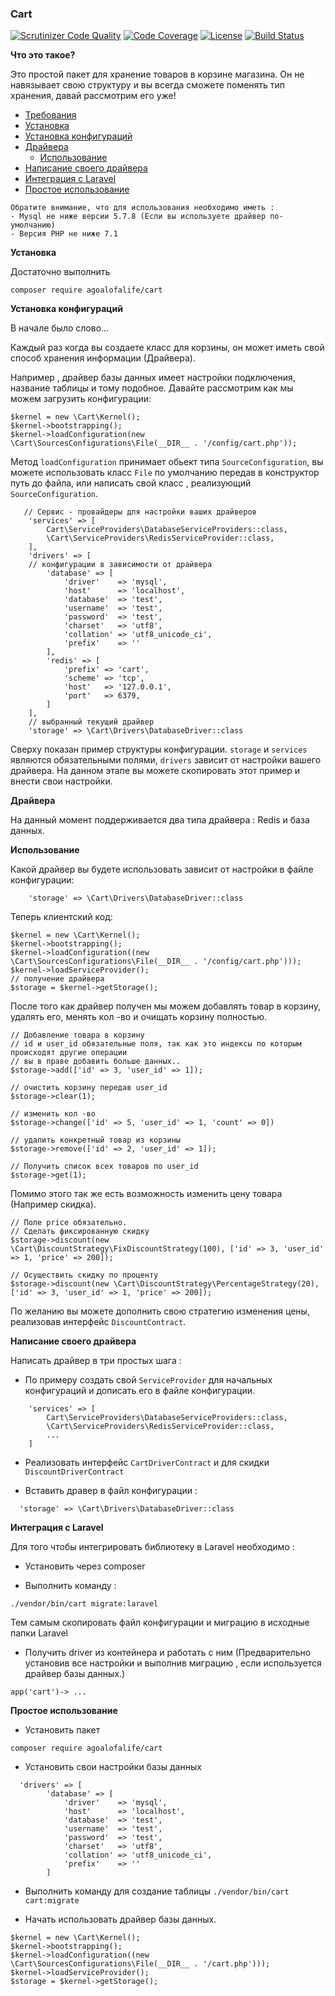 ### Cart

[![Scrutinizer Code Quality](https://scrutinizer-ci.com/g/agoalofalife/cart/badges/quality-score.png?b=master)](https://scrutinizer-ci.com/g/agoalofalife/cart/?branch=master)
[![Code Coverage](https://scrutinizer-ci.com/g/agoalofalife/cart/badges/coverage.png?b=master)](https://scrutinizer-ci.com/g/agoalofalife/cart/?branch=master)
[![License](https://poser.pugx.org/agoalofalife/cart/license)](https://packagist.org/packages/agoalofalife/cart)
[![Build Status](https://scrutinizer-ci.com/g/agoalofalife/cart/badges/build.png?b=master)](https://scrutinizer-ci.com/g/agoalofalife/cart/build-status/master)


**Что это такое?**

 Это простой пакет для хранение товаров в корзине магазина. 
 Он не навязывает свою структуру и вы всегда сможете поменять тип хранения, давай рассмотрим его уже!

- [Требования](#Required)
- [Установка](#Installation)
- [Установка конфигураций](#Configuration)
- [Драйвера](#Drivers)
     - [Использование](#Use)
- [Написание своего драйвера](#CustomDriver)
- [Интеграция с Laravel](#Laravel)
- [Простое использование](#Guide)


<a name="Required"></a>

```
Обратите внимание, что для использования необходимо иметь :
- Mysql не ниже версии 5.7.8 (Если вы используете драйвер по-умолчанию)
- Версия PHP не ниже 7.1
```

<a name="Installation"></a>
**Установка**

Достаточно выполнить 

```
composer require agoalofalife/cart
```

<a name="Configuration"></a>
**Установка конфигураций**

В начале было слово...

Каждый раз когда вы создаете класс для корзины, он может иметь свой способ хранения информации (Драйвера).

Например , драйвер базы данных имеет настройки подключения, название таблицы и тому подобное.
Давайте рассмотрим как мы можем загрузить конфигурации:

```
$kernel = new \Cart\Kernel();
$kernel->bootstrapping();
$kernel->loadConfiguration(new \Cart\SourcesConfigurations\File(__DIR__ . '/config/cart.php'));
```

Метод `loadConfiguration` принимает обьект типа `SourceConfiguration`, вы можете использовать класс `File` по умолчанию передав в конструктор путь до файла, или написать свой класс , реализующий `SourceConfiguration`.

```
   // Сервис - провайдеры для настройки ваших драйверов
    'services' => [
        Cart\ServiceProviders\DatabaseServiceProviders::class,
        \Cart\ServiceProviders\RedisServiceProvider::class,
    ],
    'drivers' => [
    // конфигурации в зависимости от драйвера
        'database' => [
            'driver'    => 'mysql',
            'host'      => 'localhost',
            'database'  => 'test',
            'username'  => 'test',
            'password'  => 'test',
            'charset'   => 'utf8',
            'collation' => 'utf8_unicode_ci',
            'prefix'    => ''
        ],
        'redis' => [
            'prefix' => 'cart',
            'scheme' => 'tcp',
            'host'   => '127.0.0.1',
            'port'   => 6379,
        ]
    ],
    // выбранный текущий драйвер
    'storage' => \Cart\Drivers\DatabaseDriver::class
```

Сверху показан пример структуры конфигурации. 
`storage` и `services` являются обязательными полями, `drivers` зависит от настройки вашего драйвера.
На данном этапе вы можете скопировать этот пример и внести свои настройки.

<a name="Drivers"></a>
**Драйвера**

На данный момент поддерживается два типа драйвера : Redis и база данных.

<a name="Use"></a>
**Использование**

Какой драйвер вы будете использовать зависит от настройки в файле конфигурации:
```
    'storage' => \Cart\Drivers\DatabaseDriver::class
```
Теперь клиентский код:
```
$kernel = new \Cart\Kernel();
$kernel->bootstrapping();
$kernel->loadConfiguration((new \Cart\SourcesConfigurations\File(__DIR__ . '/config/cart.php')));
$kernel->loadServiceProvider();
// получение драйвера
$storage = $kernel->getStorage();
```

После того как драйвер получен мы можем добавлять товар в корзину,  удалять его, менять кол -во и очищать корзину полностью.

```
// Добавление товара в корзину
// id и user_id обязательные поля, так как это индексы по которым происходят другие операции
// вы в праве добавить больше данных..
$storage->add(['id' => 3, 'user_id' => 1]);

// очистить корзину передав user_id
$storage->clear(1);

// изменить кол -во 
$storage->change(['id' => 5, 'user_id' => 1, 'count' => 0])

// удалить конкретный товар из корзины 
$storage->remove(['id' => 2, 'user_id' => 1]);

// Получить список всех товаров по user_id
$storage->get(1);
```

Помимо этого так же есть возможность изменить цену товара (Например скидка).

```
// Поле price обязательно.
// Сделать фиксированную скидку
$storage->discount(new \Cart\DiscountStrategy\FixDiscountStrategy(100), ['id' => 3, 'user_id' => 1, 'price' => 200]);

// Осуществить скидку по проценту
$storage->discount(new \Cart\DiscountStrategy\PercentageStrategy(20), ['id' => 3, 'user_id' => 1, 'price' => 200]);

```

По желанию вы можете дополнить свою стратегию изменения цены, реализовав интерфейс `DiscountContract`.


<a name="CustomDriver"></a>
**Написание своего драйвера**

Написать драйвер в три простых шага : 

- По примеру создать свой  `ServiceProvider` для начальных конфигураций и дописать его в файле конфигурации.

```
    'services' => [
        Cart\ServiceProviders\DatabaseServiceProviders::class,
        \Cart\ServiceProviders\RedisServiceProvider::class,
        ...
    ]
```

- Реализовать интерфейс `CartDriverContract` и для скидки `DiscountDriverContract`

- Вставить дравер в файл конфигурации :

```
  'storage' => \Cart\Drivers\DatabaseDriver::class
```


<a name="Laravel"></a>
**Интеграция с Laravel**

Для того чтобы интегрировать библиотеку в Laravel необходимо :

- Установить через composer

-  Выполнить команду :
```
./vendor/bin/cart migrate:laravel   
```
 Тем самым скопировать файл конфигурации и миграцию в исходные папки Laravel

- Получить driver из контейнера и работать с ним (Предварительно установив все настройки и выполнив миграцию , если используется драйвер базы данных.)

```
app('cart')-> ...
```

<a name="Guide"></a>
**Простое использование**

- Установить пакет 

`composer require agoalofalife/cart`

- Установить свои настройки базы данных 

```
  'drivers' => [
        'database' => [
            'driver'    => 'mysql',
            'host'      => 'localhost',
            'database'  => 'test',
            'username'  => 'test',
            'password'  => 'test',
            'charset'   => 'utf8',
            'collation' => 'utf8_unicode_ci',
            'prefix'    => ''
        ]
```

- Выполнить команду для создание таблицы `./vendor/bin/cart cart:migrate`

- Начать использовать драйвер базы данных.
```
$kernel = new \Cart\Kernel();
$kernel->bootstrapping();
$kernel->loadConfiguration((new \Cart\SourcesConfigurations\File(__DIR__ . '/cart.php')));
$kernel->loadServiceProvider();
$storage = $kernel->getStorage();
```
